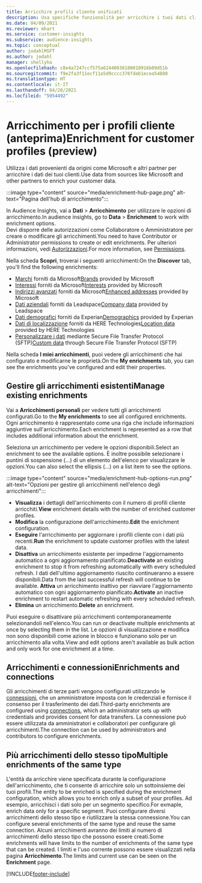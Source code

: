 ```yaml
---
title: Arricchire profili cliente unificati
description: Usa specifiche funzionalità per arricchire i tuoi dati cliente.
ms.date: 04/09/2021
ms.reviewer: mhart
ms.service: customer-insights
ms.subservice: audience-insights
ms.topic: conceptual
author: jodahlMSFT
ms.author: jodahl
manager: shellyha
ms.openlocfilehash: c8e4a7247ccf575a62440038180010916b09d51b
ms.sourcegitcommit: f9e2fa3f11ecf11a5d9cccc376fdeb1ecea54880
ms.translationtype: HT
ms.contentlocale: it-IT
ms.lasthandoff: 04/28/2021
ms.locfileid: "5954492"
---
```

# <a name="enrichment-for-customer-profiles-preview"></a><span data-ttu-id="ee65c-103">Arricchimento per i profili cliente (anteprima)</span><span class="sxs-lookup"><span data-stu-id="ee65c-103">Enrichment for customer profiles (preview)</span></span>

<span data-ttu-id="ee65c-104">Utilizza i dati provenienti da origini come Microsoft e altri partner per arricchire i dati dei tuoi clienti.</span><span class="sxs-lookup"><span data-stu-id="ee65c-104">Use data from sources like Microsoft and other partners to enrich your customer data.</span></span>

:::image type="content" source="media/enrichment-hub-page.png" alt-text="Pagina dell'hub di arricchimento":::

<span data-ttu-id="ee65c-106">In Audience Insights, vai a **Dati** > **Arricchimento** per utilizzare le opzioni di arricchimento.</span><span class="sxs-lookup"><span data-stu-id="ee65c-106">In audience insights, go to **Data** > **Enrichment** to work with enrichment options.</span></span>    
<span data-ttu-id="ee65c-107">Devi disporre delle autorizzazioni come Collaboratore o Amministratore per creare o modificare gli arricchimenti.</span><span class="sxs-lookup"><span data-stu-id="ee65c-107">You need to have Contributor or Administrator permissions to create or edit enrichments.</span></span> <span data-ttu-id="ee65c-108">Per ulteriori informazioni, vedi [Autorizzazioni](permissions.md).</span><span class="sxs-lookup"><span data-stu-id="ee65c-108">For more information, see [Permissions](permissions.md).</span></span>

<span data-ttu-id="ee65c-109">Nella scheda **Scopri**, troverai i seguenti arricchimenti:</span><span class="sxs-lookup"><span data-stu-id="ee65c-109">On the **Discover** tab, you'll find the following enrichments:</span></span>

- <span data-ttu-id="ee65c-110">[Marchi](enrichment-microsoft.md) forniti da Microsoft</span><span class="sxs-lookup"><span data-stu-id="ee65c-110">[Brands](enrichment-microsoft.md) provided by Microsoft</span></span>
- <span data-ttu-id="ee65c-111">[Interessi](enrichment-microsoft.md) forniti da Microsoft</span><span class="sxs-lookup"><span data-stu-id="ee65c-111">[Interests](enrichment-microsoft.md) provided by Microsoft</span></span>
- <span data-ttu-id="ee65c-112">[Indirizzi avanzati](enrichment-enhanced-addresses.md) forniti da Microsoft</span><span class="sxs-lookup"><span data-stu-id="ee65c-112">[Enhanced addresses](enrichment-enhanced-addresses.md) provided by Microsoft</span></span>
- <span data-ttu-id="ee65c-113">[Dati aziendali](enrichment-leadspace.md) forniti da Leadspace</span><span class="sxs-lookup"><span data-stu-id="ee65c-113">[Company data](enrichment-leadspace.md) provided by Leadspace</span></span>
- <span data-ttu-id="ee65c-114">[Dati demografici](enrichment-experian.md) forniti da Experian</span><span class="sxs-lookup"><span data-stu-id="ee65c-114">[Demographics](enrichment-experian.md) provided by Experian</span></span>
- <span data-ttu-id="ee65c-115">[Dati di localizzazione](enrichment-here.md) forniti da HERE Technologies</span><span class="sxs-lookup"><span data-stu-id="ee65c-115">[Location data](enrichment-here.md) provided by HERE Technologies</span></span>
- <span data-ttu-id="ee65c-116">[Personalizzare i dati](enrichment-SFTP-custom-import.md) mediante Secure File Transfer Protocol (SFTP)</span><span class="sxs-lookup"><span data-stu-id="ee65c-116">[Custom data](enrichment-SFTP-custom-import.md) through Secure File Transfer Protocol (SFTP)</span></span>

<span data-ttu-id="ee65c-117">Nella scheda **I miei arricchimenti**, puoi vedere gli arricchimenti che hai configurato e modificarne le proprietà.</span><span class="sxs-lookup"><span data-stu-id="ee65c-117">On the **My enrichments** tab, you can see the enrichments you've configured and edit their properties.</span></span>

## <a name="manage-existing-enrichments"></a><span data-ttu-id="ee65c-118">Gestire gli arricchimenti esistenti</span><span class="sxs-lookup"><span data-stu-id="ee65c-118">Manage existing enrichments</span></span>

<span data-ttu-id="ee65c-119">Vai a **Arricchimenti personali** per vedere tutti gli arricchimenti configurati.</span><span class="sxs-lookup"><span data-stu-id="ee65c-119">Go to the **My enrichments** to see all configured enrichments.</span></span> <span data-ttu-id="ee65c-120">Ogni arricchimento è rappresentato come una riga che include informazioni aggiuntive sull'arricchimento.</span><span class="sxs-lookup"><span data-stu-id="ee65c-120">Each enrichment is represented as a row that includes additional information about the enrichment.</span></span>

<span data-ttu-id="ee65c-121">Seleziona un arricchimento per vedere le opzioni disponibili.</span><span class="sxs-lookup"><span data-stu-id="ee65c-121">Select an enrichment to see the available options.</span></span> <span data-ttu-id="ee65c-122">È inoltre possibile selezionare i puntini di sospensione (...) di un elemento dell'elenco per visualizzare le opzioni.</span><span class="sxs-lookup"><span data-stu-id="ee65c-122">You can also select the ellipsis (...) on a list item to see the options.</span></span>

:::image type="content" source="media/enrichment-hub-options-run.png" alt-text="Opzioni per gestire gli arricchimenti nell'elenco degli arricchimenti":::

- <span data-ttu-id="ee65c-124">**Visualizza** i dettagli dell'arricchimento con il numero di profili cliente arricchiti.</span><span class="sxs-lookup"><span data-stu-id="ee65c-124">**View** enrichment details with the number of enriched customer profiles.</span></span>
- <span data-ttu-id="ee65c-125">**Modifica** la configurazione dell'arricchimento.</span><span class="sxs-lookup"><span data-stu-id="ee65c-125">**Edit** the enrichment configuration.</span></span>
- <span data-ttu-id="ee65c-126">**Eseguire** l'arricchimento per aggiornare i profili cliente con i dati più recenti.</span><span class="sxs-lookup"><span data-stu-id="ee65c-126">**Run** the enrichment to update customer profiles with the latest data.</span></span>
- <span data-ttu-id="ee65c-127">**Disattiva** un arricchimento esistente per impedirne l'aggiornamento automatico a ogni aggiornamento pianificato.</span><span class="sxs-lookup"><span data-stu-id="ee65c-127">**Deactivate** an existing enrichment to stop it from refreshing automatically with every scheduled refresh.</span></span> <span data-ttu-id="ee65c-128">I dati dell'ultimo aggiornamento riuscito continueranno a essere disponibili.</span><span class="sxs-lookup"><span data-stu-id="ee65c-128">Data from the last successful refresh will continue to be available.</span></span> <span data-ttu-id="ee65c-129">**Attiva** un arricchimento inattivo per riavviare l'aggiornamento automatico con ogni aggiornamento pianificato.</span><span class="sxs-lookup"><span data-stu-id="ee65c-129">**Activate** an inactive enrichment to restart automatic refreshing with every scheduled refresh.</span></span>
- <span data-ttu-id="ee65c-130">**Elimina** un arricchimento.</span><span class="sxs-lookup"><span data-stu-id="ee65c-130">**Delete** an enrichment.</span></span>

<span data-ttu-id="ee65c-131">Puoi eseguire o disattivare più arricchimenti contemporaneamente selezionandoli nell'elenco.</span><span class="sxs-lookup"><span data-stu-id="ee65c-131">You can run or deactivate multiple enrichments at once by selecting them in the list.</span></span> <span data-ttu-id="ee65c-132">Le opzioni di visualizzazione e modifica non sono disponibili come azione in blocco e funzionano solo per un arricchimento alla volta.</span><span class="sxs-lookup"><span data-stu-id="ee65c-132">View and edit options aren't available as bulk action and only work for one enrichment at a time.</span></span>

## <a name="enrichments-and-connections"></a><span data-ttu-id="ee65c-133">Arricchimenti e connessioni</span><span class="sxs-lookup"><span data-stu-id="ee65c-133">Enrichments and connections</span></span>

<span data-ttu-id="ee65c-134">Gli arricchimenti di terze parti vengono configurati utilizzando le [connessioni](connections.md), che un amministratore imposta con le credenziali e fornisce il consenso per il trasferimento dei dati.</span><span class="sxs-lookup"><span data-stu-id="ee65c-134">Third-party enrichments are configured using [connections](connections.md), which an administrator sets up with credentials and provides consent for data transfers.</span></span> <span data-ttu-id="ee65c-135">La connessione può essere utilizzata da amministratori e collaboratori per configurare gli arricchimenti.</span><span class="sxs-lookup"><span data-stu-id="ee65c-135">The connection can be used by administrators and contributors to configure enrichments.</span></span>  

## <a name="multiple-enrichments-of-the-same-type"></a><span data-ttu-id="ee65c-136">Più arricchimenti dello stesso tipo</span><span class="sxs-lookup"><span data-stu-id="ee65c-136">Multiple enrichments of the same type</span></span>

<span data-ttu-id="ee65c-137">L'entità da arricchire viene specificata durante la configurazione dell'arricchimento, che ti consente di arricchire solo un sottoinsieme dei tuoi profili.</span><span class="sxs-lookup"><span data-stu-id="ee65c-137">The entity to be enriched is specified during the enrichment configuration, which allows you to enrich only a subset of your profiles.</span></span> <span data-ttu-id="ee65c-138">Ad esempio, arricchisci i dati solo per un segmento specifico.</span><span class="sxs-lookup"><span data-stu-id="ee65c-138">For exmaple, enrich data only for a specific segment.</span></span> <span data-ttu-id="ee65c-139">Puoi configurare diversi arricchimenti dello stesso tipo e riutilizzare la stessa connessione.</span><span class="sxs-lookup"><span data-stu-id="ee65c-139">You can configure several enrichments of the same type and reuse the same connection.</span></span> <span data-ttu-id="ee65c-140">Alcuni arricchimenti avranno dei limiti al numero di arricchimenti dello stesso tipo che possono essere creati.</span><span class="sxs-lookup"><span data-stu-id="ee65c-140">Some enrichments will have limits to the number of enrichments of the same type that can be created.</span></span> <span data-ttu-id="ee65c-141">I limiti e l'uso corrente possono essere visualizzati nella pagina **Arricchimento**.</span><span class="sxs-lookup"><span data-stu-id="ee65c-141">The limits and current use can be seen on the **Enrichment** page.</span></span>

[!INCLUDE[footer-include](../includes/footer-banner.md)]
